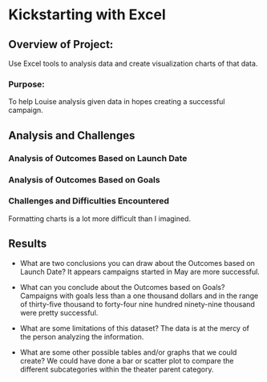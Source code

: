 # Kickstarting with Excel

## Overview of Project: 
Use Excel tools to analysis data and create visualization charts of that data.

### Purpose: 
To help Louise analysis given data in hopes creating a successful campaign.

## Analysis and Challenges

### Analysis of Outcomes Based on Launch Date

### Analysis of Outcomes Based on Goals

### Challenges and Difficulties Encountered
Formatting charts is a lot more difficult than I imagined.

## Results

- What are two conclusions you can draw about the Outcomes based on Launch Date?
  It appears campaigns started in May are more successful.

- What can you conclude about the Outcomes based on Goals?
Campaigns with goals less than a one thousand dollars and in the range of thirty-five thousand to forty-four nine hundred ninety-nine thousand were pretty successful.

- What are some limitations of this dataset?
The data is at the mercy of the person analyzing the information.

- What are some other possible tables and/or graphs that we could create?
We could have done a bar or scatter plot to compare the different subcategories within the theater parent category.

